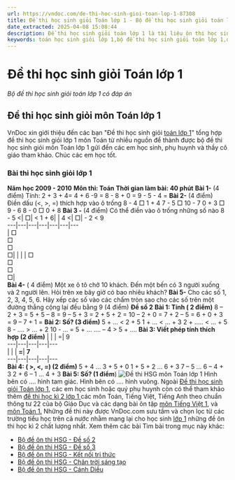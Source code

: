 ```yaml
---
url: https://vndoc.com/de-thi-hoc-sinh-gioi-toan-lop-1-87308
title: Đề thi học sinh giỏi Toán lớp 1 - Bộ đề thi học sinh giỏi toán lớp 1 có đáp án - VnDoc.com
date_extracted: 2025-04-08 15:08:44
description: Đề thi học sinh giỏi toán lớp 1 là tài liệu ôn thi học sinh giỏi, ôn luyện hè môn Toán lớp 1 cực hữu ích dành cho các em học sinh. Mời các thầy cô, phụ huynh và các em học sinh tải miễn phí tài liệu đề thi học sinh giỏi môn Toán lớp 1 dưới đây về tham khảo.
keywords: toán học sinh giỏi lớp 1,bộ đề thi học sinh giỏi toán lớp 1,đề thi học sinh giỏi lớp 1 môn toán,bồi dưỡng học sinh giỏi toán lớp 1,toán lớp 1,đề thi học sinh giỏi lớp 1,đề thi toán lớp 1
---
```


# Đề thi học sinh giỏi Toán lớp 1
 _Bộ đề thi học sinh giỏi toán lớp 1 có đáp án_
## **Đề thi học sinh giỏi môn Toán lớp 1**
VnDoc xin giới thiệu đến các bạn "Đề thi học sinh giỏi [toán lớp 1](<https://vndoc.com/tai-lieu-hoc-tap-lop1>)" tổng hợp đề thi học sinh giỏi lớp 1 môn Toán từ nhiều nguồn để thành được bộ đề thi học sinh giỏi môn Toán lớp 1 gửi đến các em học sinh, phụ huynh và thầy cô giáo tham khảo. Chúc các em học tốt.
### **Bài thi học sinh giỏi lớp 1**
**Năm học 2009 - 2010**
**Môn thi: Toán**
**Thời gian làm bài: 40 phút**
**Bài 1-** \(4 điểm\) Tính:
2 + 3 + 4= 4 + 6 -9 =
8 - 8 + 0 = 9 - 5 - 4 =
**Bài 2-** \(4 điểm\) Điền dấu \(<, >, =\) thích hợp vào ô trống
8 - 4 □ 1 + 4 7 - 5 □ 10 - 7
0 + 3 □ 9 - 6 8 - 0 □ 0 + 8
**Bài 3 -** \(4 điểm\) Có thể điền vào ô trống những số nào
8 - 5 <| □| < 1 + 6| | 4 <| □| \- 2 < 9  
---|---|---|---|---|---|---  
| □  
□  
□  
□| | | | □  
□  
□  
□|   
**Bài 4-** \( 4 điểm\) Một xe ô tô chở 10 khách. Đến một bến có 3 người xuống và 2 người lên. Hỏi trên xe bây giờ có bao nhiêu khách?
**Bài 5-** Cho các số 1, 2, 3, 4, 5, 6. Hãy xếp các số vào các chấm tròn sao cho các số trên một đường thẳng cộng lại đều bằng 9 \(4 điểm\)
**Đề số 2**
**Bài 1: Tính \( 2 điểm\)**
8 – 2 + 3 = 5 + 5 – 8 = 9 – 5 + 3 = 2 + 5 + 2 =
10 – 2 + 0 = 7 + 2 – 5 = 6 + 0 + 3 = 9 – 7 + 1 =
**Bài 2: Số? \(3 điểm\)**
5 + … < 2 + 5 1 + … < … + 3 2 + ….. < … + 5
8 - …. > … + 2 10 - … = 5 + … …. – 4 > 5 + ….
**Bài 3: Viết phép tính thích hợp \(2 điểm\)**
| | |  =| 9  
---|---|---|---|---  
| | | **=**| **7**  
---|---|---|---|---  
**Bài 4: \( >, <, =\) \(2 điểm\)**
5 + 4 … 3 + 5 + 0 1 + 5 + 2 … 6 + 3
7 – 5 … 6 – 4 + 3 2 + 6 – 1 … 4 + 3
**Bài 5: Số? \(1 điểm**\)
![Đề thi HSG môn Toán lớp 1](https://i.vdoc.vn/data/image/2016/04/09/de-thi-mon-toan-lop-1.PNG)
Hình bên có …. hình tam giác.
Hình bên có …. hình vuông.
Ngoài [Đề thi học sinh giỏi Toán lớp 1](<https://vndoc.com/de-thi-hoc-sinh-gioi-toan-lop-1-87308>), các em học sinh hoặc quý phụ huynh còn có thể tham khảo thêm [đề thi học kì 2 lớp 1 ](<https://vndoc.com/de-thi-giua-ki-2-lop1>)các môn Toán, Tiếng Việt, Tiếng Anh theo chuẩn thông tư 22 của bộ Giáo Dục và các dạng bài ôn tập [môn Tiếng Việt 1](<https://vndoc.com/tieng-viet-lop1>), và [môn Toán 1.](<https://vndoc.com/giai-toan-lop1>) Những đề thi này được VnDoc.com sưu tầm và chọn lọc từ các trường tiểu học trên cả nước nhằm mang lại cho học sinh [lớp 1](<https://vndoc.com/tai-lieu-hoc-tap-lop1>) những đề ôn thi học kì 2 chất lượng nhất.
Xem thêm các bài Tìm bài trong mục này khác:
  * [Bộ đề ôn thi HSG - Đề số 2](</10-bai-toan-nang-cao-danh-cho-hoc-sinh-gioi-lop-1-95798>)
  * [Bộ đề ôn thi HSG - Đề số 3](</20-de-on-luyen-hoc-sinh-gioi-mon-toan-lop-1-125089>)
  * [Bộ đề ôn thi HSG - Kết nối tri thức](</bo-de-thi-hoc-sinh-gioi-toan-lop-1-de-so-1-156108>)
  * [Bộ đề ôn thi HSG - Chân trời sáng tạo](</bo-de-thi-hoc-sinh-gioi-toan-lop-1-de-so-2-156113>)
  * [Bộ đề ôn thi HSG - Cánh Diều](</bo-de-thi-hoc-sinh-gioi-toan-lop-1-de-so-3-156120>)

